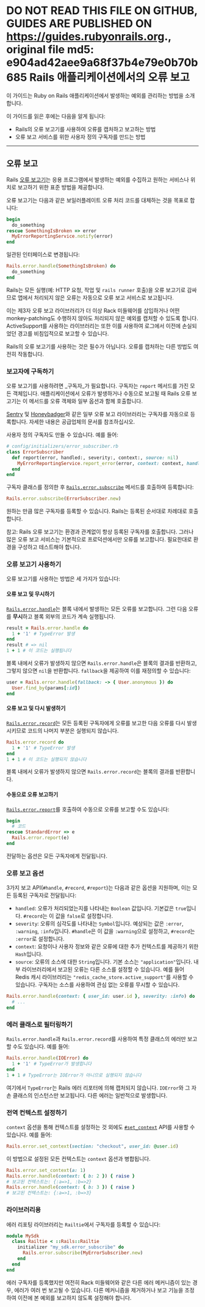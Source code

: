 **DO NOT READ THIS FILE ON GITHUB, GUIDES ARE PUBLISHED ON https://guides.rubyonrails.org.**, original file md5: e904ad42aee9a68f37b4e79e0b70b685
Rails 애플리케이션에서의 오류 보고
========================

이 가이드는 Ruby on Rails 애플리케이션에서 발생하는 예외를 관리하는 방법을 소개합니다.

이 가이드를 읽은 후에는 다음을 알게 됩니다:

* Rails의 오류 보고기를 사용하여 오류를 캡처하고 보고하는 방법
* 오류 보고 서비스를 위한 사용자 정의 구독자를 만드는 방법

--------------------------------------------------------------------------------

오류 보고
------------------------

Rails [오류 보고기](https://api.rubyonrails.org/classes/ActiveSupport/ErrorReporter.html)는 응용 프로그램에서 발생하는 예외를 수집하고 원하는 서비스나 위치로 보고하기 위한 표준 방법을 제공합니다.

오류 보고기는 다음과 같은 보일러플레이트 오류 처리 코드를 대체하는 것을 목표로 합니다:

```ruby
begin
  do_something
rescue SomethingIsBroken => error
  MyErrorReportingService.notify(error)
end
```

일관된 인터페이스로 변경됩니다:

```ruby
Rails.error.handle(SomethingIsBroken) do
  do_something
end
```

Rails는 모든 실행(예: HTTP 요청, 작업 및 `rails runner` 호출)을 오류 보고기로 감싸므로 앱에서 처리되지 않은 오류는 자동으로 오류 보고 서비스로 보고됩니다.

이는 제3자 오류 보고 라이브러리가 더 이상 Rack 미들웨어를 삽입하거나 어떤 monkey-patching도 수행하지 않아도 처리되지 않은 예외를 캡처할 수 있도록 합니다. ActiveSupport를 사용하는 라이브러리는 또한 이를 사용하여 로그에서 이전에 손실되었던 경고를 비침입적으로 보고할 수 있습니다.

Rails의 오류 보고기를 사용하는 것은 필수가 아닙니다. 오류를 캡처하는 다른 방법도 여전히 작동합니다.

### 보고자에 구독하기

오류 보고기를 사용하려면 _구독자_가 필요합니다. 구독자는 `report` 메서드를 가진 모든 객체입니다. 애플리케이션에서 오류가 발생하거나 수동으로 보고될 때 Rails 오류 보고기는 이 메서드를 오류 객체와 일부 옵션과 함께 호출합니다.

[Sentry](https://github.com/getsentry/sentry-ruby/blob/e18ce4b6dcce2ebd37778c1e96164684a1e9ebfc/sentry-rails/lib/sentry/rails/error_subscriber.rb) 및 [Honeybadger](https://docs.honeybadger.io/lib/ruby/integration-guides/rails-exception-tracking/)와 같은 일부 오류 보고 라이브러리는 구독자를 자동으로 등록합니다. 자세한 내용은 공급업체의 문서를 참조하십시오.

사용자 정의 구독자도 만들 수 있습니다. 예를 들어:

```ruby
# config/initializers/error_subscriber.rb
class ErrorSubscriber
  def report(error, handled:, severity:, context:, source: nil)
    MyErrorReportingService.report_error(error, context: context, handled: handled, level: severity)
  end
end
```

구독자 클래스를 정의한 후 [`Rails.error.subscribe`](https://api.rubyonrails.org/classes/ActiveSupport/ErrorReporter.html#method-i-subscribe) 메서드를 호출하여 등록합니다:

```ruby
Rails.error.subscribe(ErrorSubscriber.new)
```

원하는 만큼 많은 구독자를 등록할 수 있습니다. Rails는 등록된 순서대로 차례대로 호출합니다.

참고: Rails 오류 보고기는 환경과 관계없이 항상 등록된 구독자를 호출합니다. 그러나 많은 오류 보고 서비스는 기본적으로 프로덕션에서만 오류를 보고합니다. 필요한대로 환경을 구성하고 테스트해야 합니다.

### 오류 보고기 사용하기

오류 보고기를 사용하는 방법은 세 가지가 있습니다:

#### 오류 보고 및 무시하기

[`Rails.error.handle`](https://api.rubyonrails.org/classes/ActiveSupport/ErrorReporter.html#method-i-handle)는 블록 내에서 발생하는 모든 오류를 보고합니다. 그런 다음 오류를 **무시**하고 블록 외부의 코드가 계속 실행됩니다.

```ruby
result = Rails.error.handle do
  1 + '1' # TypeError 발생
end
result # => nil
1 + 1 # 이 코드는 실행됩니다
```

블록 내에서 오류가 발생하지 않으면 `Rails.error.handle`은 블록의 결과를 반환하고, 그렇지 않으면 `nil`을 반환합니다. `fallback`을 제공하여 이를 재정의할 수 있습니다:

```ruby
user = Rails.error.handle(fallback: -> { User.anonymous }) do
  User.find_by(params[:id])
end
```

#### 오류 보고 및 다시 발생하기

[`Rails.error.record`](https://api.rubyonrails.org/classes/ActiveSupport/ErrorReporter.html#method-i-record)는 모든 등록된 구독자에게 오류를 보고한 다음 오류를 다시 발생시키므로 코드의 나머지 부분은 실행되지 않습니다.

```ruby
Rails.error.record do
  1 + '1' # TypeError 발생
end
1 + 1 # 이 코드는 실행되지 않습니다
```

블록 내에서 오류가 발생하지 않으면 `Rails.error.record`는 블록의 결과를 반환합니다.

#### 수동으로 오류 보고하기

[`Rails.error.report`](https://api.rubyonrails.org/classes/ActiveSupport/ErrorReporter.html#method-i-report)를 호출하여 수동으로 오류를 보고할 수도 있습니다:

```ruby
begin
  # 코드
rescue StandardError => e
  Rails.error.report(e)
end
```

전달하는 옵션은 모든 구독자에게 전달됩니다.

### 오류 보고 옵션

3가지 보고 API(`#handle`, `#record`, `#report`)는 다음과 같은 옵션을 지원하며, 이는 모든 등록된 구독자로 전달됩니다:

- `handled`: 오류가 처리되었는지를 나타내는 `Boolean` 값입니다. 기본값은 `true`입니다. `#record`는 이 값을 `false`로 설정합니다.
- `severity`: 오류의 심각도를 나타내는 `Symbol`입니다. 예상되는 값은 `:error`, `:warning`, `:info`입니다. `#handle`은 이 값을 `:warning`으로 설정하고, `#record`는 `:error`로 설정합니다.
- `context`: 요청이나 사용자 정보와 같은 오류에 대한 추가 컨텍스트를 제공하기 위한 `Hash`입니다.
- `source`: 오류의 소스에 대한 `String`입니다. 기본 소스는 `"application"`입니다. 내부 라이브러리에서 보고된 오류는 다른 소스를 설정할 수 있습니다. 예를 들어 Redis 캐시 라이브러리는 `"redis_cache_store.active_support"`를 사용할 수 있습니다. 구독자는 소스를 사용하여 관심 없는 오류를 무시할 수 있습니다.
```ruby
Rails.error.handle(context: { user_id: user.id }, severity: :info) do
  # ...
end
```

### 에러 클래스로 필터링하기

`Rails.error.handle`과 `Rails.error.record`를 사용하여 특정 클래스의 에러만 보고할 수도 있습니다. 예를 들어:

```ruby
Rails.error.handle(IOError) do
  1 + '1' # TypeError가 발생합니다
end
1 + 1 # TypeError는 IOError가 아니므로 실행되지 않습니다
```

여기에서 `TypeError`는 Rails 에러 리포터에 의해 캡처되지 않습니다. `IOError`와 그 자손 클래스의 인스턴스만 보고됩니다. 다른 에러는 일반적으로 발생합니다.

### 전역 컨텍스트 설정하기

`context` 옵션을 통해 컨텍스트를 설정하는 것 외에도 [`#set_context`](https://api.rubyonrails.org/classes/ActiveSupport/ErrorReporter.html#method-i-set_context) API를 사용할 수 있습니다. 예를 들어:

```ruby
Rails.error.set_context(section: "checkout", user_id: @user.id)
```

이 방법으로 설정된 모든 컨텍스트는 `context` 옵션과 병합됩니다.

```ruby
Rails.error.set_context(a: 1)
Rails.error.handle(context: { b: 2 }) { raise }
# 보고된 컨텍스트는: {:a=>1, :b=>2}
Rails.error.handle(context: { b: 3 }) { raise }
# 보고된 컨텍스트는: {:a=>1, :b=>3}
```

### 라이브러리용

에러 리포팅 라이브러리는 `Railtie`에서 구독자를 등록할 수 있습니다:

```ruby
module MySdk
  class Railtie < ::Rails::Railtie
    initializer "my_sdk.error_subscribe" do
      Rails.error.subscribe(MyErrorSubscriber.new)
    end
  end
end
```

에러 구독자를 등록했지만 여전히 Rack 미들웨어와 같은 다른 에러 메커니즘이 있는 경우, 에러가 여러 번 보고될 수 있습니다. 다른 메커니즘을 제거하거나 보고 기능을 조정하여 이전에 본 예외를 보고하지 않도록 설정해야 합니다.
